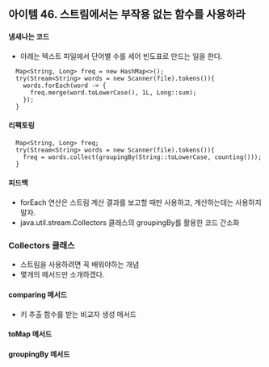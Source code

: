 
## 아이템 46. 스트림에서는 부작용 없는 함수를 사용하라  

#### 냄새나는 코드
- 아래는 텍스트 파일에서 단어별 수를 세어 빈도표로 만드는 일을 한다.
```
  Map<String, Long> freq = new HashMap<>();
  try(Stream<String> words = new Scanner(file).tokens()){
    words.forEach(word -> {
      freq.merge(word.toLowerCase(), 1L, Long::sum);
    });
  }
```  
  
#### 리팩토링
```
  Map<String, Long> freq;
  try(Stream<String> words = new Scanner(file).tokens()){
    freq = words.collect(groupingBy(String::toLowerCase, counting()));
  }
```  

#### 피드백
- forEach 연산은 스트림 계산 결과를 보고할 때만 사용하고, 계산하는데는 사용하지말자.
- java.util.stream.Collectors 클래스의 groupingBy를 활용한 코드 간소화  
  
### Collectors 클래스
- 스트림을 사용하려면 꼭 배워야하는 개념
- 몇개의 메서드만 소개하겠다.
  
#### comparing 메서드
- 키 추출 함수를 받는 비교자 생성 메서드  
  
#### toMap 메서드
  
  
#### groupingBy 메서드 
  
